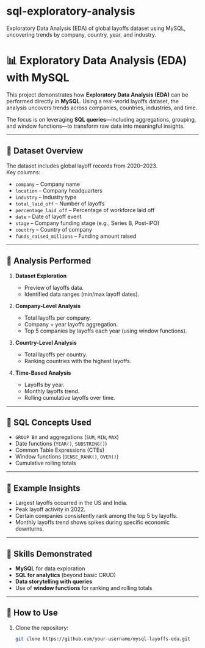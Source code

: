 # sql-exploratory-analysis
Exploratory Data Analysis (EDA) of global layoffs dataset using MySQL, uncovering trends by company, country, year, and industry.

# 📊 Exploratory Data Analysis (EDA) with MySQL

This project demonstrates how **Exploratory Data Analysis (EDA)** can be performed directly in **MySQL**. Using a real-world layoffs dataset, the analysis uncovers trends across companies, countries, industries, and time.  

The focus is on leveraging **SQL queries**—including aggregations, grouping, and window functions—to transform raw data into meaningful insights.

---

## 🔹 Dataset Overview
The dataset includes global layoff records from 2020–2023.  
Key columns:
- `company` – Company name  
- `location` – Company headquarters  
- `industry` – Industry type  
- `total_laid_off` – Number of layoffs  
- `percentage_laid_off` – Percentage of workforce laid off  
- `date` – Date of layoff event  
- `stage` – Company funding stage (e.g., Series B, Post-IPO)  
- `country` – Country of company  
- `funds_raised_millions` – Funding amount raised  

---

## 🔹 Analysis Performed
1. **Dataset Exploration**
   - Preview of layoffs data.  
   - Identified data ranges (min/max layoff dates).  

2. **Company-Level Analysis**
   - Total layoffs per company.  
   - Company + year layoffs aggregation.  
   - Top 5 companies by layoffs each year (using window functions).  

3. **Country-Level Analysis**
   - Total layoffs per country.  
   - Ranking countries with the highest layoffs.  

4. **Time-Based Analysis**
   - Layoffs by year.  
   - Monthly layoffs trend.  
   - Rolling cumulative layoffs over time.  

---

## 🔹 SQL Concepts Used
- `GROUP BY` and aggregations (`SUM`, `MIN`, `MAX`)  
- Date functions (`YEAR()`, `SUBSTRING()`)  
- Common Table Expressions (CTEs)  
- Window functions (`DENSE_RANK()`, `OVER()`)  
- Cumulative rolling totals  

---

## 🔹 Example Insights
- Largest layoffs occurred in the US and India.  
- Peak layoff activity in 2022.  
- Certain companies consistently rank among the top 5 by layoffs.  
- Monthly layoffs trend shows spikes during specific economic downturns.  

---

## 🔹 Skills Demonstrated
- **MySQL** for data exploration  
- **SQL for analytics** (beyond basic CRUD)  
- **Data storytelling with queries**  
- Use of **window functions** for ranking and rolling totals  

---

## 🔹 How to Use
1. Clone the repository:  
   ```bash
   git clone https://github.com/your-username/mysql-layoffs-eda.git
